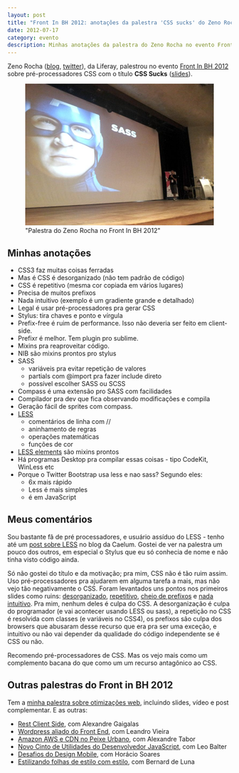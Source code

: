 ```yaml
---
layout: post
title: "Front In BH 2012: anotações da palestra 'CSS sucks' do Zeno Rocha"
date: 2012-07-17
category: evento
description: Minhas anotações da palestra do Zeno Rocha no evento Front in BH 2012
---
```


Zeno Rocha ([blog](http://zenorocha.com/), [twitter](https://twitter.com/zenorocha)), da Liferay, palestrou no evento [Front In BH 2012](http://www.frontinbh.com.br/) sobre pré-processadores CSS com o título **CSS Sucks** ([slides](http://talks.zenorocha.com/frontinbh-2012/)).

<figure>
	<img src="img/posts/frontinbh2012/zeno.jpg">
	<figcaption>"Palestra do Zeno Rocha no Front In BH 2012"</figcaption>
</figure>

## Minhas anotações

* CSS3 faz muitas coisas ferradas
* Mas é CSS é desorganizado (não tem padrão de código)
* CSS é repetitivo (mesma cor copiada em vários lugares)
* Precisa de muitos prefixos
* Nada intuitivo (exemplo é um gradiente grande e detalhado)
* Legal é usar pré-processadores pra gerar CSS
* Stylus: tira chaves e ponto e vírgula
* Prefix-free é ruim de performance. Isso não deveria ser feito em client-side. 
* Prefixr é melhor. Tem plugin pro sublime.
* Mixins pra reaproveitar código.
* NIB são mixins prontos pro stylus
* SASS
	* variáveis pra evitar repetição de valores
	* partials com @import pra fazer include direto
	* possível escolher SASS ou SCSS
* Compass é uma extensão pro SASS com facilidades
* Compilador pra dev que fica observando modificações e compila
* Geração fácil de sprites com compass.
* [LESS](http://blog.caelum.com.br/css-facil-flexivel-e-dinamico-com-less/)
	* comentários de linha com //
	* aninhamento de regras
	* operações matemáticas
	* funções de cor
* [LESS elements](http://lesselements.com/) são mixins prontos
* Há programas Desktop pra compilar essas coisas - tipo CodeKit, WinLess etc
* Porque o Twitter Bootstrap usa less e nao sass? Segundo eles:
	* 6x mais rápido
	* Less é mais simples
	* é em JavaScript

## Meus comentários

Sou bastante fã de pré processadores, e usuário assíduo do LESS - tenho até um [post sobre LESS](http://blog.caelum.com.br/css-facil-flexivel-e-dinamico-com-less/) no blog da Caelum. Gostei de ver na palestra um pouco dos outros, em especial o Stylus que eu só conhecia de nome e não tinha visto código ainda.

Só não gostei do título e da motivação; pra mim, CSS não é tão ruim assim. Uso pré-processadores pra ajudarem em alguma tarefa a mais, mas não vejo tão negativamente o CSS. Foram levantados uns pontos nos primeiros slides como ruins: [desorganizado](http://talks.zenorocha.com/frontinbh-2012/#10), [repetitivo](http://talks.zenorocha.com/frontinbh-2012/#11), [cheio de prefixos](http://talks.zenorocha.com/frontinbh-2012/#12) e [nada intuitivo](http://talks.zenorocha.com/frontinbh-2012/#13). Pra mim, nenhum deles é culpa do CSS. A desorganização é culpa do programador (e vai acontecer usando LESS ou sass), a repetição no CSS é resolvida com classes (e variáveis no CSS4), os prefixos são culpa dos browsers que abusaram desse recurso que era pra ser uma exceção, e intuitivo ou não vai depender da qualidade do código independente se é CSS ou não.

Recomendo pré-processadores de CSS. Mas os vejo mais como um complemento bacana do que como um um recurso antagônico ao CSS.

## Outras palestras do Front in BH 2012

Tem a [minha palestra sobre otimizações web](/frontinbh-otimizacoes-web/), incluindo slides, vídeo e post complementar. E as outras:

* [Rest Client Side](/front-in-bh-rest-client-side-alexandre-gaigalas/), com Alexandre Gaigalas
* [Wordpress aliado do Front End](/front-in-bh-wordpress-leandro-vieira/), com Leandro Vieira
* [Amazon AWS e CDN no Peixe Urbano](/front-in-bh-peixe-urbano-amazon-cdn-alexandre-tabor/), com Alexandre Tabor
* [Novo Cinto de Utilidades do Desenvolvedor JavaScript](/front-in-bh-novidades-mozilla-leo-balter/), com Leo Balter
* [Desafios do Design Mobile](/front-in-bh-desafios-design-mobile-horacio-soares/), com Horácio Soares
* [Estilizando folhas de estilo com estilo](/front-in-bh-estilizando-css-com-estilo-bernard-de-luna/), com Bernard de Luna

